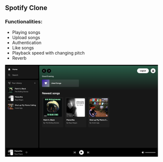 ## Spotify Clone

### Functionalities:
- Playing songs
- Upload songs
- Authentication
- Like songs
- Playback speed with changing pitch
- Reverb

![Alt text](https://github.com/barrosgusta/spotify-clone/blob/main/screenshots/demo.png)


